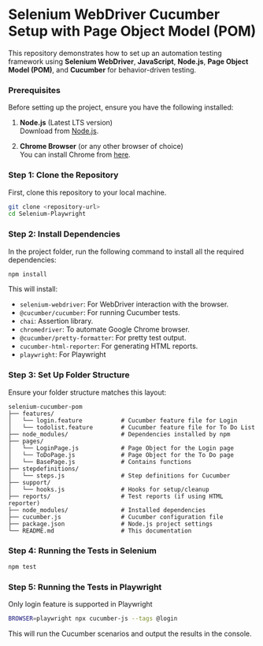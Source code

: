 
# Selenium WebDriver Cucumber Setup with Page Object Model (POM)

This repository demonstrates how to set up an automation testing framework using **Selenium WebDriver**, **JavaScript**, **Node.js**, **Page Object Model (POM)**, and **Cucumber** for behavior-driven testing.

### Prerequisites

Before setting up the project, ensure you have the following installed:

1. **Node.js** (Latest LTS version)  
   Download from [Node.js](https://nodejs.org/).

2. **Chrome Browser** (or any other browser of choice)  
   You can install Chrome from [here](https://www.google.com/chrome/).

### Step 1: Clone the Repository

First, clone this repository to your local machine.

```bash
git clone <repository-url>
cd Selenium-Playwright
```

### Step 2: Install Dependencies

In the project folder, run the following command to install all the required dependencies:

```bash
npm install
```

This will install:

- `selenium-webdriver`: For WebDriver interaction with the browser.
- `@cucumber/cucumber`: For running Cucumber tests.
- `chai`: Assertion library.
- `chromedriver`: To automate Google Chrome browser.
- `@cucumber/pretty-formatter`: For pretty test output.
- `cucumber-html-reporter`: For generating HTML reports.
- `playwright`: For Playwright

### Step 3: Set Up Folder Structure

Ensure your folder structure matches this layout:

```
selenium-cucumber-pom
├── features/
│   └── login.feature           # Cucumber feature file for Login
│   └── todolist.feature        # Cucumber feature file for To Do List
├── node_modules/               # Dependencies installed by npm
├── pages/
│   └── LoginPage.js            # Page Object for the Login page
│   └── ToDoPage.js             # Page Object for the To Do page
│   └── BasePage.js             # Contains functions
├── stepdefinitions/
│   └── steps.js                # Step definitions for Cucumber
├── support/
│   └── hooks.js                # Hooks for setup/cleanup
├── reports/                    # Test reports (if using HTML reporter)
├── node_modules/               # Installed dependencies
├── cucumber.js                 # Cucumber configuration file
├── package.json                # Node.js project settings
└── README.md                   # This documentation

```

### Step 4: Running the Tests in Selenium

```bash
npm test
```

### Step 5: Running the Tests in Playwright 

Only login feature is supported in Playwright

```bash
BROWSER=playwright npx cucumber-js --tags @login
```

This will run the Cucumber scenarios and output the results in the console.
